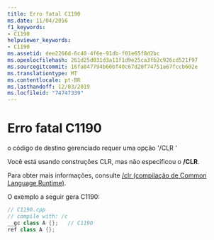 ```yaml
---
title: Erro fatal C1190
ms.date: 11/04/2016
f1_keywords:
- C1190
helpviewer_keywords:
- C1190
ms.assetid: dee2266d-6c40-4f6e-91db-f01e65f8d2bc
ms.openlocfilehash: 261d25d031d3a11f1d9e25ca3fb2c926cd521f97
ms.sourcegitcommit: 16fa847794b60bf40c67d20f74751a67fccb602e
ms.translationtype: MT
ms.contentlocale: pt-BR
ms.lasthandoff: 12/03/2019
ms.locfileid: "74747339"
---
```

# <a name="fatal-error-c1190"></a>Erro fatal C1190

o código de destino gerenciado requer uma opção '/CLR '

Você está usando construções CLR, mas não especificou o **/CLR**.

Para obter mais informações, consulte [/clr (compilação de Common Language Runtime)](../../build/reference/clr-common-language-runtime-compilation.md).

O exemplo a seguir gera C1190:

```cpp
// C1190.cpp
// compile with: /c
__gc class A {};   // C1190
ref class A {};
```
